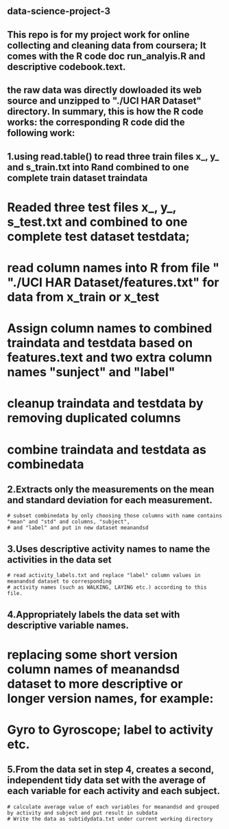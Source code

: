 ## data-science-project-3

## This repo is for my project work for online collecting and cleaning data from coursera; It comes with the R code doc run_analyis.R and descriptive codebook.text. 
## the raw data was directly dowloaded its web source and unzipped to "./UCI HAR Dataset" directory. In summary, this is how the R code works:  the corresponding R code did the following work:

## 1.using read.table() to read three train files x_, y_ and s_train.txt into Rand  combined to one complete train dataset traindata
  # Readed three test files x_, y_, s_test.txt and combined to one complete test dataset testdata;
  # read column names into R from file " "./UCI HAR Dataset/features.txt" for data from x_train or x_test
  # Assign column names to combined traindata and testdata based on features.text and two extra column names "sunject" and "label"
  # cleanup traindata and testdata by removing duplicated columns
  # combine traindata and testdata as combinedata

## 2.Extracts only the measurements on the mean and standard deviation for each measurement. 
    # subset combinedata by only choosing those columns with name contains "mean" and "std" and columns, "subject",
    # and "label" and put in new dataset meanandsd
   
## 3.Uses descriptive activity names to name the activities in the data set
    # read activity_labels.txt and replace "label" column values in meanandsd dataset to corresponding 
    # activity names (such as WALKING, LAYING etc.) according to this file.
    
## 4.Appropriately labels the data set with descriptive variable names.
   # replacing some short version column names of meanandsd dataset to more descriptive or longer version names, for example:
   # Gyro	to Gyroscope; label  to activity etc.

## 5.From the data set in step 4, creates a second, independent tidy data  set with the average of each variable for each activity and each subject.
    # calculate average value of each variables for meanandsd and grouped by activity and subject and put result in subdata
    # Write the data as subtidydata.txt under current working directory
    
